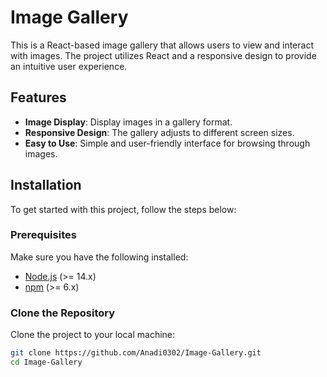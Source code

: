 # Image Gallery

This is a React-based image gallery that allows users to view and interact with images. The project utilizes React and a responsive design to provide an intuitive user experience.

## Features

- **Image Display**: Display images in a gallery format.
- **Responsive Design**: The gallery adjusts to different screen sizes.
- **Easy to Use**: Simple and user-friendly interface for browsing through images.

## Installation

To get started with this project, follow the steps below:

### Prerequisites

Make sure you have the following installed:
- [Node.js](https://nodejs.org/) (>= 14.x)
- [npm](https://www.npmjs.com/) (>= 6.x)

### Clone the Repository

Clone the project to your local machine:

```bash
git clone https://github.com/Anadi0302/Image-Gallery.git
cd Image-Gallery

